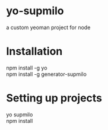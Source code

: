 # yo-supmilo
a custom yeoman project for node

# Installation  
npm install -g yo  
npm install -g generator-supmilo 

# Setting up projects  
yo supmilo  
npm install  
